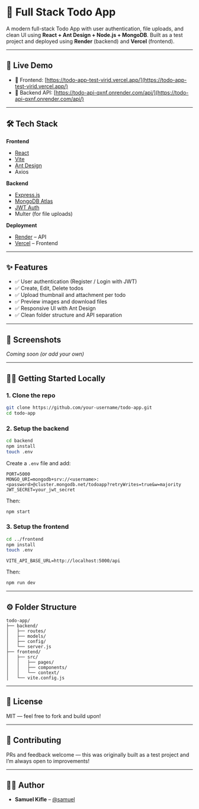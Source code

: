 # 📝 Full Stack Todo App

A modern full-stack Todo App with user authentication, file uploads, and clean UI using **React + Ant Design + Node.js + MongoDB**. Built as a test project and deployed using **Render** (backend) and **Vercel** (frontend).

---

## 🚀 Live Demo

- 🔗 Frontend: [https://todo-app-test-virid.vercel.app/](https://todo-app-test-virid.vercel.app/)
- 🔗 Backend API: [https://todo-api-qxnf.onrender.com/api/](https://todo-api-qxnf.onrender.com/api/)

---

## 🛠 Tech Stack

**Frontend**
- [React](https://reactjs.org/)
- [Vite](https://vitejs.dev/)
- [Ant Design](https://ant.design/)
- Axios

**Backend**
- [Express.js](https://expressjs.com/)
- [MongoDB Atlas](https://www.mongodb.com/cloud/atlas)
- [JWT Auth](https://jwt.io/)
- Multer (for file uploads)

**Deployment**
- [Render](https://render.com/) – API
- [Vercel](https://vercel.com/) – Frontend

---

## ✨ Features

- ✅ User authentication (Register / Login with JWT)
- ✅ Create, Edit, Delete todos
- ✅ Upload thumbnail and attachment per todo
- ✅ Preview images and download files
- ✅ Responsive UI with Ant Design
- ✅ Clean folder structure and API separation

---

## 📸 Screenshots

_Coming soon (or add your own)_

---

## 🧑‍💻 Getting Started Locally

### 1. Clone the repo

```bash
git clone https://github.com/your-username/todo-app.git
cd todo-app
```

### 2. Setup the backend

```bash
cd backend
npm install
touch .env
```

Create a `.env` file and add:

```env
PORT=5000
MONGO_URI=mongodb+srv://<username>:<password>@cluster.mongodb.net/todoapp?retryWrites=true&w=majority
JWT_SECRET=your_jwt_secret
```

Then:

```bash
npm start
```

### 3. Setup the frontend

```bash
cd ../frontend
npm install
touch .env
```

```env
VITE_API_BASE_URL=http://localhost:5000/api
```

Then:

```bash
npm run dev
```

---

## ⚙️ Folder Structure

```
todo-app/
├── backend/
│   ├── routes/
│   ├── models/
│   ├── config/
│   └── server.js
├── frontend/
│   ├── src/
│   │   ├── pages/
│   │   ├── components/
│   │   └── context/
│   └── vite.config.js
```

---

## 📄 License

MIT — feel free to fork and build upon!

---

## 🤝 Contributing

PRs and feedback welcome — this was originally built as a test project and I’m always open to improvements!

---

## 🙋‍♂️ Author

- **Samuel Kifle** – [@samuel](https://github.com/your-github)